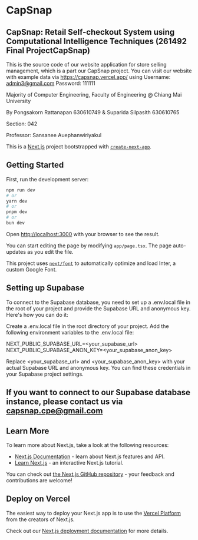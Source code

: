 # CapSnap
## CapSnap: Retail Self-checkout System using Computational Intelligence Techniques (261492 Final ProjectCapSnap)
This is the source code of our website application for store selling management, which is a part our CapSnap project.
You can visit our website with example data via https://capsnap.vercel.app/ 
using Username: admin3@gmail.com
      Password: 111111

Majority of Computer Engineering, Faculty of Engineering @ Chiang Mai University 

By Pongsakorn Rattanapan 630610749 & 
   Suparida Silpasith 630610765

   Section: 042

Professor: Sansanee Auephanwiriyakul

This is a [Next.js](https://nextjs.org/) project bootstrapped with [`create-next-app`](https://github.com/vercel/next.js/tree/canary/packages/create-next-app).

## Getting Started

First, run the development server:

```bash
npm run dev
# or
yarn dev
# or
pnpm dev
# or
bun dev
```

Open [http://localhost:3000](http://localhost:3000) with your browser to see the result.

You can start editing the page by modifying `app/page.tsx`. The page auto-updates as you edit the file.

This project uses [`next/font`](https://nextjs.org/docs/basic-features/font-optimization) to automatically optimize and load Inter, a custom Google Font.

## Setting up Supabase
To connect to the Supabase database, you need to set up a .env.local file in the root of your project and provide the Supabase URL and anonymous key. Here's how you can do it:

Create a .env.local file in the root directory of your project.
Add the following environment variables to the .env.local file:

NEXT_PUBLIC_SUPABASE_URL=<your_supabase_url>
NEXT_PUBLIC_SUPABASE_ANON_KEY=<your_supabase_anon_key>

Replace <your_supabase_url> and <your_supabase_anon_key> with your actual Supabase URL and anonymous key. You can find these credentials in your Supabase project settings.
## If you want to connect to our Supabase database instance, please contact us via capsnap.cpe@gmail.com

## Learn More

To learn more about Next.js, take a look at the following resources:

- [Next.js Documentation](https://nextjs.org/docs) - learn about Next.js features and API.
- [Learn Next.js](https://nextjs.org/learn) - an interactive Next.js tutorial.

You can check out [the Next.js GitHub repository](https://github.com/vercel/next.js/) - your feedback and contributions are welcome!

## Deploy on Vercel

The easiest way to deploy your Next.js app is to use the [Vercel Platform](https://vercel.com/new?utm_medium=default-template&filter=next.js&utm_source=create-next-app&utm_campaign=create-next-app-readme) from the creators of Next.js.

Check out our [Next.js deployment documentation](https://nextjs.org/docs/deployment) for more details.
